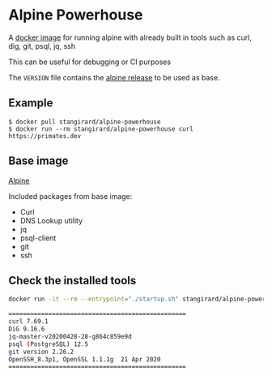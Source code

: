 # Alpine Powerhouse #

<!-- [![Build Status](https://gitlab.com/StanGirard/alpine-powerhouse/badges/main/pipeline.svg)](https://gitlab.com/StanGirard/alpine-powerhouse/) -->

A [docker image](https://hub.docker.com/r/stangirard/alpine-powerhouse) for running alpine with already built in tools such as curl, dig, git, psql, jq, ssh

This can be useful for debugging or CI purposes

The `VERSION` file contains the [alpine release](https://hub.docker.com/_/alpine) to be used as base.

## Example ##

```
$ docker pull stangirard/alpine-powerhouse
$ docker run --rm stangirard/alpine-powerhouse curl https://primates.dev
```

## Base image ##

[Alpine](https://hub.docker.com/_/alpine)

Included packages from base image:

- Curl
- DNS Lookup utility
- jq
- psql-client
- git
- ssh

## Check the installed tools

```bash
docker run -it --rm --entrypoint="./startup.sh" stangirard/alpine-powerhouse

=================================================
curl 7.69.1
DiG 9.16.6
jq-master-v20200428-28-g864c859e9d
psql (PostgreSQL) 12.5
git version 2.26.2
OpenSSH_8.3p1, OpenSSL 1.1.1g  21 Apr 2020
=================================================
```
